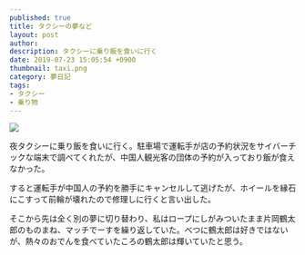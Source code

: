 ```yaml
---
published: true
title: タクシーの夢など
layout: post
author: 
description: タクシーに乗り飯を食いに行く
date: 2019-07-23 15:05:54 +0900
thumbnail: taxi.png
category: 夢日記
tags:
- タクシー
- 乗り物
---
```


![]({{site.baseurl}}/assets/img/taxi.png)

夜タクシーに乗り飯を食いに行く。駐車場で運転手が店の予約状況をサイバーチックな端末で調べてくれたが、中国人観光客の団体の予約が入っており飯が食えなかった。

すると運転手が中国人の予約を勝手にキャンセルして逃げたが、ホイールを縁石にこすって前輪が壊れたので修理しに行くと言い出した。

そこから先は全く別の夢に切り替わり、私はロープにしがみついたまま片岡鶴太郎のものまね、マッチでーすを繰り返していた。べつに鶴太郎は好きではないが、熱々のおでんを食べていたころの鶴太郎は輝いていたと思う。
